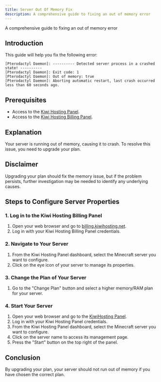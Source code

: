 ```yaml
---
title: Server Out Of Memory Fix
description: A comprehensive guide to fixing an out of memory error
---
```


A comprehensive guide to fixing an out of memory error

## Introduction

This guide will help you fix the following error:

```
[Pterodactyl Daemon]: ---------- Detected server process in a crashed state! ----------
[Pterodactyl Daemon]: Exit code: 1
[Pterodactyl Daemon]: Out of memory: true
[Pterodactyl Daemon]: Aborting automatic restart, last crash occurred less than 60 seconds ago.
```

## Prerequisites

- Access to the [Kiwi Hosting Panel](https://gmp.kiwihosting.net).
- Access to the [Kiwi Hosting Billing Panel](https://billing.kiwihosting.net).

## Explanation

Your server is running out of memory, causing it to crash. To resolve this issue, you need to upgrade your plan.

## Disclaimer

Upgrading your plan should fix the memory issue, but if the problem persists, further investigation may be needed to identify any underlying causes.

## Steps to Configure Server Properties

### 1. Log in to the Kiwi Hosting Billing Panel

1. Open your web browser and go to [billing.kiwihosting.net](https://billing.kiwihosting.net).
2. Log in with your Kiwi Hosting Billing Panel credentials.

### 2. Navigate to Your Server

1. From the Kiwi Hosting Panel dashboard, select the Minecraft server you want to configure.
2. Click on the eye icon of your server to manage its properties.

### 3. Change the Plan of Your Server

1. Go to the "Change Plan" button and select a higher memory/RAM plan for your server.

### 4. Start Your Server

1. Open your web browser and go to the [KiwiHosting Panel](https://gmp.kiwihosting.net).
2. Log in with your Kiwi Hosting Panel credentials.
3. From the Kiwi Hosting Panel dashboard, select the Minecraft server you want to configure.
4. Click on the server name to access its management page.
5. Press the "Start" button on the top right of the panel.

## Conclusion

By upgrading your plan, your server should not run out of memory if you have chosen the correct plan.
